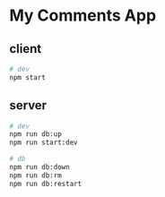 # My Comments App

## client

```sh
# dev
npm start
```

## server

```sh
# dev
npm run db:up
npm run start:dev

# db
npm run db:down
npm run db:rm
npm run db:restart
```

